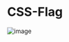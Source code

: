 # CSS-Flag
![image](https://github.com/rakshitgupta23/CSS-Flag/assets/114903166/3763e107-9948-4ccd-9bfd-74027b317ec9)
